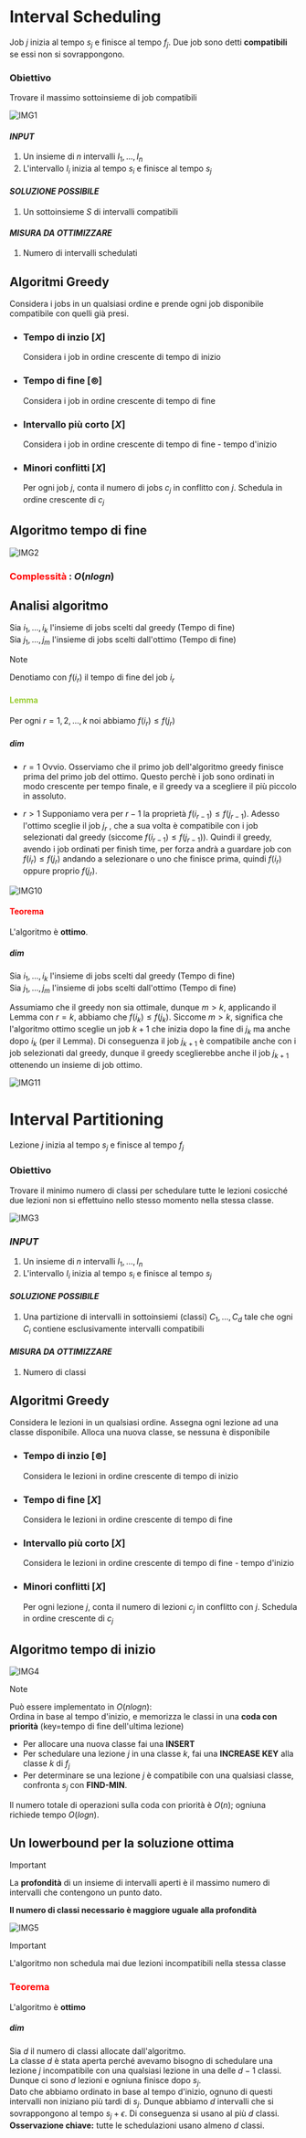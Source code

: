 # Interval Scheduling  

<span class="span"> Job $j$ inizia al tempo $s_j$ e finisce al tempo $f_j$. 
Due job sono detti **compatibili** se essi non si sovrappongono.  
</span> 

### Obiettivo
<span class="span">
Trovare il massimo sottoinsieme di job compatibili
</span>

![IMG1](./Scree/maxgreed1.png)  

#### *INPUT*  
1. Un insieme di $n$ intervalli $I_1,...,I_n$  
2. L'intervallo $I_i$ inizia al tempo $s_i$ e finisce al tempo $s_j$  

#### *SOLUZIONE POSSIBILE*
1. Un sottoinsieme $S$ di intervalli compatibili 

#### *MISURA DA OTTIMIZZARE*  
1. Numero di intervalli schedulati  

## Algoritmi Greedy  
Considera i jobs in un qualsiasi ordine e prende ogni job disponibile compatibile con quelli già presi.  

+ ### Tempo di inzio $[X]$
  Considera i job in ordine crescente di tempo di inizio

+ ### Tempo di fine $[\circledcirc]$
  Considera i job in ordine crescente di tempo di fine

+ ### Intervallo più corto $[X]$
  Considera i job in ordine crescente di tempo di fine - tempo d'inizio

+ ### Minori conflitti $[X]$
    Per ogni job $j$, conta il numero di jobs $c_j$ in conflitto con $j$. Schedula in ordine crescente di $c_j$  

## Algoritmo tempo di fine  

![IMG2](./Scree/maxgreed2.png)  

### <span style="color:red"> Complessità </span>: $O(nlogn)$  

## Analisi algoritmo  

Sia $i_1,...,i_k$ l'insieme di jobs scelti dal greedy  (Tempo di fine)  
Sia $j_1,...,j_m$ l'insieme di jobs scelti dall'ottimo  (Tempo di fine)

> [!NOTE]
> Denotiamo con $f(i_r)$ il tempo di fine del job $i_r$  

#### <span style="color:yellowgreen"> Lemma </span> 
Per ogni $r=1,2,...,k$ noi abbiamo $f(i_r) \leq f(j_r)$  
##### *dim*
+ $r=1$ Ovvio. Osserviamo che il primo job dell'algoritmo greedy finisce prima del primo job del ottimo. Questo perchè i job sono ordinati in modo crescente per tempo finale, e il greedy va a scegliere il più piccolo in assoluto.    
    
+ $r>1$ Supponiamo vera per $r-1$ la proprietà $f(i_{r-1}) \leq f(j_{r-1})$. Adesso l'ottimo sceglie il job $j_r$ , che a sua volta è compatibile con i job selezionati dal greedy (siccome $f(i_{r-1}) \leq f(j_{r-1})$). Quindi il greedy, avendo i job ordinati per finish time, per forza andrà a guardare job con $f(i_r) \leq f(j_r)$ andando a selezionare o uno che finisce prima, quindi $f(i_r)$ oppure proprio $f(j_r)$.  

![IMG10](./Scree/scheduling1.png)
#### <span style="color:red"> Teorema </span>  

L'algoritmo è **ottimo**.   
##### *dim*  

Sia $i_1,...,i_k$ l'insieme di jobs scelti dal greedy  (Tempo di fine)  
Sia $j_1,...,j_m$ l'insieme di jobs scelti dall'ottimo  (Tempo di fine)

Assumiamo che il greedy non sia ottimale, dunque $m > k$, applicando il Lemma con $r=k$, abbiamo che $f(i_k)\leq f(j_k)$. Siccome $m > k$, significa che l'algoritmo ottimo sceglie un job $k+1$ che inizia dopo la fine di $j_k$ ma anche dopo $i_k$ (per il Lemma). Di conseguenza il job $j_{k+1}$ è compatibile anche con i job selezionati dal greedy, dunque il greedy sceglierebbe anche il job $j_{k+1}$ ottenendo un insieme di job ottimo.    

![IMG11](./Scree/scheduling2.png)

# Interval Partitioning  

Lezione $j$ inizia al tempo $s_j$ e finisce al tempo $f_j$  
### Obiettivo  
Trovare il minimo numero di classi per schedulare tutte le lezioni cosicché due lezioni non si effettuino nello stesso momento nella stessa classe.  

![IMG3](./Scree/maxgreed3.png)  

### *INPUT*  
1. Un insieme di $n$ intervalli $I_1,...,I_n$  
2. L'intervallo $I_i$ inizia al tempo $s_i$ e finisce al tempo $s_j$  

#### *SOLUZIONE POSSIBILE*
1. Una partizione di intervalli in sottoinsiemi (classi) $C_1,...,C_d$ tale che ogni $C_i$ contiene esclusivamente intervalli compatibili 

#### *MISURA DA OTTIMIZZARE*  
1. Numero di classi  

## Algoritmi Greedy  
Considera le lezioni in un qualsiasi ordine. Assegna ogni lezione ad una classe disponibile. Alloca una nuova classe, se nessuna è disponibile  

+ ### Tempo di inzio $[\circledcirc]$
  Considera le lezioni in ordine crescente di tempo di inizio

+ ### Tempo di fine $[X]$
  Considera le lezioni in ordine crescente di tempo di fine

+ ### Intervallo più corto $[X]$
  Considera le lezioni in ordine crescente di tempo di fine - tempo d'inizio

+ ### Minori conflitti $[X]$
    Per ogni lezione $j$, conta il numero di lezioni $c_j$ in conflitto con $j$. Schedula in ordine crescente di $c_j$  
## Algoritmo tempo di inizio

![IMG4](./Scree/maxgreed4.png)  

>[!NOTE]
> Può essere implementato in $O(nlogn)$:  
> Ordina in base al tempo d'inizio, e memorizza le classi in una **coda con priorità** (key=tempo di fine dell'ultima lezione)  
> - Per allocare una nuova classe fai una **INSERT**
> - Per schedulare una lezione $j$ in una classe $k$, fai una **INCREASE KEY** alla classe $k$ di $f_j$
> - Per determinare se una lezione $j$ è compatibile con una qualsiasi classe, confronta $s_j$ con **FIND-MIN**.  
> 
> Il numero totale di operazioni sulla coda con priorità è $O(n)$; ogniuna richiede tempo $O(logn)$.  

## Un lowerbound per la soluzione ottima 

> [!IMPORTANT]
> La **profondità** di un insieme di intervalli aperti è il massimo numero di intervalli che contengono un punto dato.  

**Il numero di classi necessario è maggiore uguale alla profondità**

![IMG5](./Scree/maxgreed5.png)  

> [!IMPORTANT] 
> L'algoritmo non schedula mai due lezioni incompatibili nella stessa classe  

### <span style="color:red">Teorema</span>
L'algoritmo è **ottimo**  
##### *dim*  
Sia $d$ il numero di classi allocate dall'algoritmo.  
La classe $d$ è stata aperta perché avevamo bisogno di schedulare una lezione $j$ incompatibile con una qualsiasi lezione in una delle $d-1$ classi.  
Dunque ci sono $d$ lezioni e ogniuna finisce dopo $s_j$.  
Dato che abbiamo ordinato in base al tempo d'inizio, ognuno di questi intervalli non iniziano più tardi di $s_j$. Dunque abbiamo $d$ intervalli che si sovrappongono al tempo $s_j + \epsilon$. Di conseguenza si usano al più $d$ classi. 
**Osservazione chiave:** tutte le schedulazioni usano almeno $d$ classi.